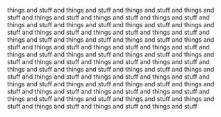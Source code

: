 things and stuff and things and stuff and things and stuff and things and stuff and things and stuff and things and stuff and things and stuff and things and stuff and things and stuff and things and stuff and things and stuff and things and stuff and things and stuff and things and stuff and things and stuff and things and stuff and things and stuff and things and stuff and things and stuff and things and stuff and things and stuff and things and stuff and things and stuff and things and stuff and things and stuff and things and stuff and things and stuff and things and stuff and things and stuff and things and stuff and things and stuff and things and stuff and things and stuff and things and stuff and things and stuff and things and stuff and things and stuff and things and stuff and things and stuff and things and stuff and things and stuff and things and stuff and things and stuff and things and stuff and things and stuff and things and stuff and things and stuff and things and stuff and things and stuff 

